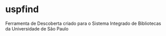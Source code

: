 # uspfind
Ferramenta de Descoberta criado para o Sistema Integrado de Bibliotecas da Universidade de São Paulo
